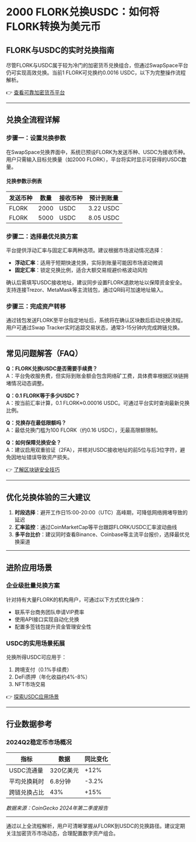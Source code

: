# 2000 FLORK兑换USDC：如何将FLORK转换为美元币

## FLORK与USDC的实时兑换指南  
尽管FLORK与USDC属于较为冷门的加密货币兑换组合，但通过SwapSpace平台仍可实现高效兑换。当前1 FLORK可兑换约0.0016 USDC，以下为完整操作流程解析。

👉 [查看可靠加密货币平台](https://bit.ly/okx_welcome)

---

## 兑换全流程详解

### 步骤一：设置兑换参数  
在SwapSpace兑换界面中，系统已预设FLORK为发送币种、USDC为接收币种。用户只需输入目标兑换量（如2000 FLORK），平台将实时显示可获得的USDC数量。

#### 兑换参数示例表
| 发送币种 | 数量   | 接收币种 | 预计到账量 |
|----------|--------|----------|------------|
| FLORK    | 2000   | USDC     | 3.22 USDC  |
| FLORK    | 5000   | USDC     | 8.05 USDC  |

### 步骤二：选择最优兑换方案  
平台提供浮动汇率与固定汇率两种选项。建议根据市场波动情况选择：  
- **浮动汇率**：适用于短期快速兑换，实际到账量可能因市场波动微调  
- **固定汇率**：锁定兑换比例，适合大额交易规避价格波动风险  

确认后需填写USDC接收地址，建议同步设置FLORK退款地址以保障资金安全。支持连接Trezor、MetaMask等主流钱包，通过QR码可加速地址输入。

### 步骤三：完成资产转移  
通过钱包发送FLORK至平台指定地址后，系统将在确认区块数后启动兑换流程。用户可通过Swap Tracker实时追踪交易状态，通常3-15分钟内完成跨链兑换。

---

## 常见问题解答（FAQ）

**Q：FLORK兑换USDC是否需要手续费？**  
A：平台免收服务费，但实际到账金额会包含网络矿工费，具体费率根据区块链拥堵情况动态调整。

**Q：0.1 FLORK等于多少USDC？**  
A：按当前汇率计算，0.1 FLORK≈0.00016 USDC。可通过平台实时查询最新兑换比例。

**Q：兑换存在最低限额吗？**  
A：最低兑换门槛为100 FLORK（约0.16 USDC），无最高限额限制。

**Q：如何保障兑换安全？**  
A：建议启用双重验证（2FA），并核对USDC接收地址的前5位与后3位字符，避免因地址错误导致资产损失。

👉 [了解区块链安全技巧](https://bit.ly/okx_welcome)

---

## 优化兑换体验的三大建议  
1. **时段选择**：避开工作日15:00-20:00（UTC）高峰期，可降低网络拥堵导致的延迟  
2. **汇率监控**：通过CoinMarketCap等平台跟踪FLORK/USDC汇率波动曲线  
3. **多平台比价**：建议同时查看Binance、Coinbase等主流平台报价，选择最优兑换渠道  

---

## 进阶应用场景

### 企业级批量兑换方案  
针对持有大量FLORK的机构用户，可通过以下方式优化操作：  
- 联系平台商务团队申请VIP费率  
- 使用API接口实现自动化兑换  
- 配置多签钱包提升资金管理安全性  

### USDC的实用场景拓展  
兑换所得USDC可应用于：  
1. 跨境支付（0.1%手续费）  
2. DeFi质押（年化收益约4%-8%）  
3. NFT市场交易  

👉 [探索USDC应用场景](https://bit.ly/okx_welcome)

---

## 行业数据参考

### 2024Q2稳定币市场概况  
| 指标          | 数据       | 同比变化 |
|---------------|------------|----------|
| USDC流通量    | 320亿美元  | +12%     |
| 平均兑换耗时  | 6.8分钟    | -3.2%    |
| 跨链兑换占比  | 43%        | +15%     |

*数据来源：CoinGecko 2024年第二季度报告*

---

通过以上全流程解析，用户可清晰掌握从FLORK到USDC的兑换路径。建议定期关注加密货币市场动态，合理配置数字资产组合。